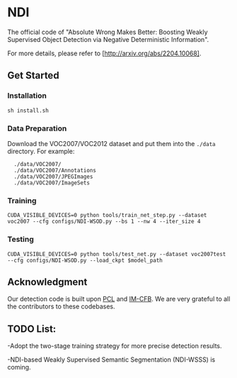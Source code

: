 # NDI
The official code of "Absolute Wrong Makes Better: Boosting Weakly Supervised Object Detection via Negative Deterministic Information".

For more details, please refer to [http://arxiv.org/abs/2204.10068].

## Get Started
### Installation
```Shell
sh install.sh
```
### Data Preparation
Download the VOC2007/VOC2012 dataset and put them into the `./data` directory. For example:
```Shell
  ./data/VOC2007/                           
  ./data/VOC2007/Annotations
  ./data/VOC2007/JPEGImages
  ./data/VOC2007/ImageSets    
```
### Training
```Shell
CUDA_VISIBLE_DEVICES=0 python tools/train_net_step.py --dataset voc2007 --cfg configs/NDI-WSOD.py --bs 1 --nw 4 --iter_size 4
```
### Testing
```Shell
CUDA_VISIBLE_DEVICES=0 python tools/test_net.py --dataset voc2007test --cfg configs/NDI-WSOD.py --load_ckpt $model_path
```
## Acknowledgment
Our detection code is built upon [PCL](https://github.com/ppengtang/pcl.pytorch) and [IM-CFB](https://github.com/BlazersForever/IM-CFB). We are very grateful to all the contributors to these codebases.
## TODO List:
-Adopt the two-stage training strategy for more precise detection results.

-NDI-based Weakly Supervised Semantic Segmentation (NDI-WSSS) is coming.
